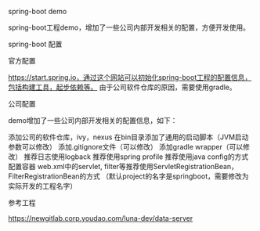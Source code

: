 spring-boot demo

spring-boot工程demo，增加了一些公司内部开发相关的配置，方便开发使用。


spring-boot 配置


官方配置

https://start.spring.io，通过这个网站可以初始化spring-boot工程的配置信息，包括构建工具，起步依赖等。
由于公司软件仓库的原因，需要使用gradle。


公司配置

demo增加了一些公司内部开发相关的配置信息，如下：


添加公司的软件仓库，ivy，nexus
在bin目录添加了通用的启动脚本（JVM启动参数可以修改）
添加.gitignore文件（可以修改）
添加gradle wrapper（可以修改）
推荐日志使用logback
推荐使用spring profile
推荐使用java config的方式配置容器
web.xml中的servlet, filter等推荐使用ServletRegistrationBean，FilterRegistrationBean的方式
（默认project的名字是springboot，需要修改为实际开发的工程名字）



参考工程

https://newgitlab.corp.youdao.com/luna-dev/data-server